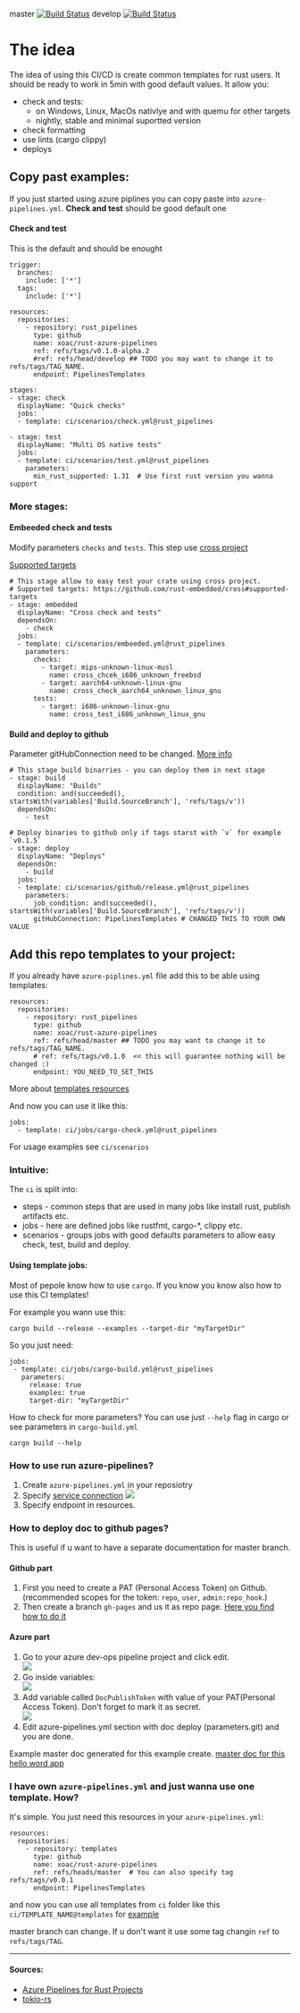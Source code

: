 master [![Build Status](https://dev.azure.com/sylwesterrapala/azure-piplines/_apis/build/status/xoac.rust-azure-pipelines?branchName=master)](https://dev.azure.com/sylwesterrapala/azure-piplines/_build/latest?definitionId=3&branchName=master)
develop [![Build Status](https://dev.azure.com/sylwesterrapala/azure-piplines/_apis/build/status/xoac.rust-azure-pipelines?branchName=develop)](https://dev.azure.com/sylwesterrapala/azure-piplines/_build/latest?definitionId=3&branchName=develop)

# The idea

The idea of using this CI/CD is create common templates for rust users. It should be ready to work in 5min with good default values. It allow you:
 - check and tests:
   - on Windows, Linux, MacOs nativlye and with quemu for other targets
   - nightly, stable and minimal suportted version
 - check formatting 
 - use lints (cargo clippy)
 - deploys

## Copy past examples:

If you just started using azure piplines you can copy paste into `azure-pipelines.yml`. **Check and test** should be good default one


#### Check and test
This is the default and should be enought
```
trigger:
  branches:
    include: ['*']
  tags:
    include: ['*']

resources:
  repositories:
    - repository: rust_pipelines
      type: github
      name: xoac/rust-azure-pipelines
      ref: refs/tags/v0.1.0-alpha.2
      #ref: refs/head/develop ## TODO you may want to change it to refs/tags/TAG_NAME.
      endpoint: PipelinesTemplates

stages:
- stage: check
  displayName: "Quick checks"
  jobs:
  - template: ci/scenarios/check.yml@rust_pipelines

- stage: test
  displayName: "Multi OS native tests"
  jobs:
  - template: ci/scenarios/test.yml@rust_pipelines
    parameters:
      min_rust_supported: 1.31  # Use first rust version you wanna support
```

### More stages:

#### Embeeded check and tests
Modify parameters `checks` and `tests`. This step use [cross project](https://github.com/rust-embedded/cross)

[Supported targets](https://github.com/rust-embedded/cross#supported-targets)

```
# This stage allow to easy test your crate using cross project. 
# Supported targets: https://github.com/rust-embedded/cross#supported-targets
- stage: embedded
  displayName: "Cross check and tests"
  dependsOn:
    - check
  jobs:
  - template: ci/scenarios/embeeded.yml@rust_pipelines
    parameters:
      checks:
        - target: mips-unknown-linux-musl
          name: cross_chcek_i686_unknown_freebsd
        - target: aarch64-unknown-linux-gnu
          name: cross_check_aarch64_unknown_linux_gnu
      tests:
        - target: i686-unknown-linux-gnu
          name: cross_test_i686_unknown_linux_gnu
```

#### Build and deploy to github
Parameter gitHubConnection need to be changed. [More info](https://docs.microsoft.com/en-us/azure/devops/pipelines/tasks/utility/github-release?view=azure-devops#prerequisites)

```
# This stage build binarries - you can deploy them in next stage
- stage: build
  displayName: "Builds"
  condition: and(succeeded(), startsWith(variables['Build.SourceBranch'], 'refs/tags/v'))
  dependsOn:
    - test

# Deploy binaries to github only if tags starst with `v` for example `v0.1.5`
- stage: deploy
  displayName: "Deploys"
  dependsOn:
    - build
  jobs: 
  - template: ci/scenarios/github/release.yml@rust_pipelines
    parameters:
      job_condition: and(succeeded(), startsWith(variables['Build.SourceBranch'], 'refs/tags/v'))
      gitHubConnection: PipelinesTemplates # CHANGED THIS TO YOUR OWN VALUE
```

## Add this repo templates to your project:
If you already have `azure-piplines.yml` file add this to be able using templates:
```
resources:
  repositories:
    - repository: rust_pipelines
      type: github
      name: xoac/rust-azure-pipelines
      ref: refs/head/master ## TODO you may want to change it to refs/tags/TAG_NAME.
      # ref: refs/tags/v0.1.0  << this will guarantee nothing will be changed :)
      endpoint: YOU_NEED_TO_SET_THIS
```
More about [templates resources](https://docs.microsoft.com/en-us/azure/devops/pipelines/process/templates?view=azure-devops#using-other-repositories)

And now you can use it like this:
```
jobs:
  - template: ci/jobs/cargo-check.yml@rust_pipelines
```

For usage examples see `ci/scenarios`

### Intuitive:

The `ci` is split into:
 - steps     - common steps that are used in many jobs like install rust, publish artifacts etc. 
 - jobs      - here are defined jobs like rustfmt, cargo-\*, clippy etc.  
 - scenarios - groups jobs with good defaults parameters to allow easy check, test, build and deploy.

#### Using template jobs:
Most of pepole know how to use `cargo`. If you know you know also how to use this CI templates!

For example you wann use this:
```
cargo build --release --examples --target-dir "myTargetDir"
```
So you just need:
```
jobs:
 - template: ci/jobs/cargo-build.yml@rust_pipelines
   parameters:
     release: true
     examples: true
     target-dir: "myTargetDir"
```

How to check for more parameters? You can use just `--help` flag in cargo or see parameters in `cargo-build.yml`
```
cargo build --help
```



### How to use run azure-pipelines?
1. Create `azure-pipelines.yml` in your reposiotry
2. Specify [service connection](https://docs.microsoft.com/pl-pl/azure/devops/pipelines/library/service-endpoints?view=azure-devops)
![](img/service_connection_pipelines.png)
3. Specify endpoint in resources.

### How to deploy doc to github pages? 
This is useful if u want to have a separate documentation for master branch.

#### Github part
1. First you need to create a PAT (Personal Access Token) on Github. (recommended scopes for the token: `repo`, `user`, `admin:repo_hook`.)
2. Then create a branch `gh-pages` and us it as repo page. [Here you find how to do it](https://help.github.com/en/articles/configuring-a-publishing-source-for-github-pages#enabling-github-pages-to-publish-your-site-from-master-or-gh-pages)

#### Azure part

1. Go to your azure dev-ops pipeline project and click edit.  
![](img/doc_deploy1.png)  
2. Go inside variables:  
![](img/doc_deploy2.png)  
3. Add variable called `DocPublishToken` with value of your PAT(Personal Access Token). Don't forget to mark it as secret.  
![](img/doc_deploy3.png)  
4. Edit azure-pipelines.yml section with doc deploy (parameters.git) and you are done.

Example master doc generated for this example create.
[master doc for this hello word app](https://xoac.github.io/rust-azure-pipelines/doc/rust_azure_pipelines/)

### I have own `azure-pipelines.yml` and just wanna use one template. How?
It's simple. You just need this resources in your `azure-pipelines.yml`:
```
resources:
  repositories:
    - repository: templates
      type: github
      name: xoac/rust-azure-pipelines
      ref: refs/heads/master  # You can also specify tag refs/tags/v0.0.1
      endpoint: PipelinesTemplates
```

and now you can use all templates from `ci` folder like this `ci/TEMPLATE_NAME@templates` for [example](https://github.com/xoac/rust-azure-pipelines/blob/688c24b239cc7b4d4b5c89dbee321df468cf3825/azure-pipelines.yml#L19)

master branch can change. If u don't want it use some tag changin `ref` to `refs/tags/TAG`.


----

#### Sources:
* [Azure Pipelines for Rust Projects](https://nbsoftsolutions.com/blog/azure-pipelines-for-rust-projects)
* [tokio-rs](https://github.com/tokio-rs/tokio)

